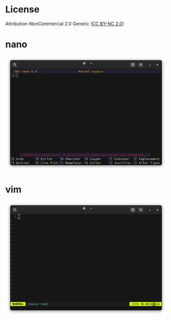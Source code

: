 # License

Attribution-NonCommercial 2.0 Generic ([CC BY-NC 2.0](https://creativecommons.org/licenses/by-nc/2.0/)) 


# nano

![](Screenshot.png)


# vim

![](/nvim/Screenshot.png)
